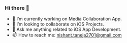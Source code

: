 ### Hi there 👋

- 🔭 I’m currently working on Media Collaboration App.
- 👯 I’m looking to collaborate on iOS Projects.
- 💬 Ask me anything related to iOS App Development.
- 📫 How to reach me: nishant.taneja2701@gmail.com

<!--
**nishanttaneja/nishanttaneja** is a ✨ _special_ ✨ repository because its `README.md` (this file) appears on your GitHub profile.

- 🌱 I’m currently learning iOS Development.
- 🤔 I’m looking for help with ...
- 😄 Pronouns: ...
- ⚡ Fun fact: ...

-->
